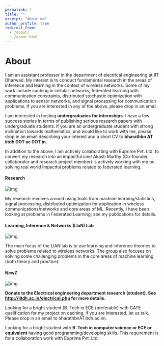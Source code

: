 ```yaml
---
permalink: /
title: ""
excerpt: "About me"
author_profile: true
redirect_from: 
  - /about/
  - /about.html
---
```


# About 

I am an assistant professor in the department of electrical engineering at IIT Dharwad. My interest is to conduct fundamental research in the areas of inference and learning in the context of wireless networks. Some of my work include caching in cellular networks, federated learning with communication constraints, distributed stochastic optimization with applications to sensor networks, and signal processing for communication problems. If you are interested in any of the above, please drop in an email.

I am interested in hosting **undergraduates for internships**. I have a few success stories in terms of publishing serious research papers with undergraduate students. If you are an undergraduate student with strong inclination towards mathematics, and would like to work with me, please drop in an email describing your interest and a short CV to **bharathbn AT iitdh DOT ac DOT in.**

In addition to the above, I am actively collaborating with Euprime Pvt. Ltd. to convert my research into an impactful one! Akash Murthy (Co-founder, collaborator and research project member) is actively working with me on solving real world impactful problems related to federated learning.

#### Research

![img](https://bnbharath.files.wordpress.com/2020/06/d6f91c80-3e37-43de-be62-c691a26cbb1b.jpeg?w=750)

My research revolves around using tools from machine learning/statistics, signal processing, distributed optimization for application in wireless communications/networks and core areas of ML. Recently, I have been looking at problems in Federated Learning; see my publications for details.

#### Learning, Inference & Networks (LIaN) Lab

![img](https://bnbharath.files.wordpress.com/2020/06/img_20200618_004028.jpg?w=750)

The main focus of the LIAN lab is to use learning and inference theories to solve problems related to wireless networks. The group also focuses on solving some challenging problems in the core areas of machine learning (both theory and practice).

#### NewZ

![img](https://bnbharath.files.wordpress.com/2020/06/img_1282.jpg?w=200)



**Donate to the Electrical engineering department research (student). See http://iitdh.ac.in/electrical.php for more details.**

Looking for a bright student (B. Tech in ECE (preferable) with GATE qualification for my project on caching. If you are interested, let us talk. Please drop in an email to bharathbnATiitdh.ac.in).

Looking for a bright student with **B. Tech in computer science or ECE or equivalent** having good programming/developing skills. This requirement is for a collaboration work with Euprime Pvt. Ltd.
